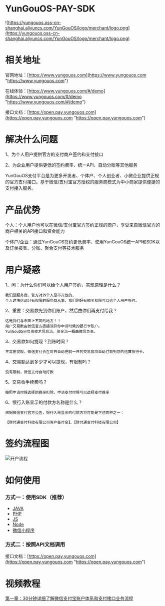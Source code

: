# YunGouOS-PAY-SDK

![https://yungouos.oss-cn-shanghai.aliyuncs.com/YunGouOS/logo/merchant/logo.png](https://yungouos.oss-cn-shanghai.aliyuncs.com/YunGouOS/logo/merchant/logo.png)

# 相关地址

官网地址：[https://www.yungouos.com](https://www.yungouos.com "https://www.yungouos.com")

在线体验：[https://www.yungouos.com/#/demo](https://www.yungouos.com/#/demo "https://www.yungouos.com/#/demo")

接口文档：[https://open.pay.yungouos.com](https://open.pay.yungouos.com "https://open.pay.yungouos.com")


# 解决什么问题

1、为个人用户提供官方的支付商户签约和支付接口

2、为企业用户提供更低的签约费率、统一API、自动分账等其他服务

YunGouOS支付平台是为更多开发者、个体户、个人创业者、小微企业提供正规的官方支付接口。基于微信/支付宝官方授权的服务商模式为中小商家提供便捷的支付接入服务。

# 产品优势

个人：个人用户也可以在微信/支付宝官方签约正规的商户，享受来自微信官方的商户相关的API接口和资金能力

个体户/企业：通过YunGouOS签约更低费率、使用YunGouOS统一API和SDK以及订单报表、分账、聚合支付等技术服务


# 用户疑惑

1、问：为什么你们可以给个人用户签约，实现原理是什么？

    我们是服务商，官方对外个人是不开放的，
    个人这块给部分有权限的服务商从事，我们刚好有相关权限可以给个人用户签约。

2、重要：交易款先到你们账户，然后由你们再支付给我？

    这是我们与市面上不同的地方！！
    用户交易款由微信官方直接清算你申请时候的银行卡账户。
    YunGouOS只负责技术信息流，资金流一概由微信负责。

3、交易款如何提现？到账时间？

    不需要提现，微信支付会在每日自动把前一日的交易款项自动打款到您的结算银行卡。

4、交易额达到多少才可以提现，有限制吗？

    没有限制，微信支付自动打款

5、交易收手续费吗？

    按照申请时候选择的费率扣除，申请支付时候可以选择支付费率

6、银行入账显示的付款方名称是什么？

    根据微信支付官方公告，银行入账显示的付款方将可能是下述两种之一：

    【财付通支付科技有限公司客户备付金】、【财付通支付科技有限公司】

# 签约流程图

![开户流程](https://yungouos.oss-cn-shanghai.aliyuncs.com/YunGouOS/merchant/images/step.png)

# 如何使用

### 方式一：使用SDK（推荐）

- [JAVA](https://gitee.com/YunGouOS/YunGouOS-PAY-SDK/tree/master/YunGouOS-JAVA-SDK)
- [PHP](https://gitee.com/YunGouOS/YunGouOS-PAY-SDK/tree/master/YunGouOS-PHP-SDK)
- [JS](https://gitee.com/YunGouOS/YunGouOS-PAY-SDK/tree/master/YunGouOS-JS-SDK)
- [Node](https://gitee.com/YunGouOS/YunGouOS-PAY-SDK/tree/master/YunGouOS-Node-SDK)
- [微信小程序](https://gitee.com/YunGouOS/YunGouOS-PAY-SDK/tree/master/YunGouOS-WxApp-SDK)

### 方式二：按照API文档调用

接口文档：[https://open.pay.yungouos.com](https://open.pay.yungouos.com "https://open.pay.yungouos.com")

# 视频教程

<a href="https://www.bilibili.com/video/BV1GU4y1W7HQ" target="_blank">第一章：30分钟详细了解微信支付宝账户体系和支付接口业务流程</a>
